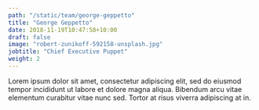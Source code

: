 ```yaml
---
path: "/static/team/george-geppetto"
title: "George Geppetto"
date: 2018-11-19T10:47:58+10:00
draft: false
image: "robert-zunikoff-592158-unsplash.jpg"
jobtitle: "Chief Executive Puppet"
weight: 2
---
```


Lorem ipsum dolor sit amet, consectetur adipiscing elit, sed do eiusmod tempor
incididunt ut labore et dolore magna aliqua. Bibendum arcu vitae elementum
curabitur vitae nunc sed. Tortor at risus viverra adipiscing at in.
